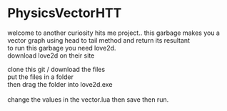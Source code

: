 # PhysicsVectorHTT
welcome to another curiosity hits me project..  this garbage makes you a vector graph using head to tail method and return its resultant </br>
to run this garbage you need love2d. </br>
download love2d on their site </br>

clone this git / download the files </br>
put the files in a folder </br>
then drag the folder into love2d.exe </br>
</br>
change the values in the vector.lua then save then run. 



